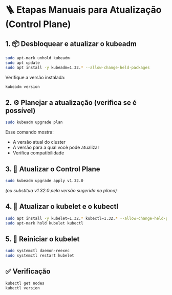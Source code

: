# 🪜 Etapas Manuais para Atualização (Control Plane)

## 1. 📦 Desbloquear e atualizar o kubeadm
```bash
sudo apt-mark unhold kubeadm
sudo apt update
sudo apt install -y kubeadm=1.32.* --allow-change-held-packages
```

Verifique a versão instalada:
```bash
kubeadm version
```

## 2. ⚙️ Planejar a atualização (verifica se é possível)
```bash
sudo kubeadm upgrade plan
```

Esse comando mostra:
- A versão atual do cluster
- A versão para a qual você pode atualizar
- Verifica compatibilidade

## 3. 🚀 Atualizar o Control Plane
```bash
sudo kubeadm upgrade apply v1.32.0
```

*(ou substitua v1.32.0 pela versão sugerida no plano)*

## 4. 🔄 Atualizar o kubelet e o kubectl
```bash
sudo apt install -y kubelet=1.32.* kubectl=1.32.* --allow-change-held-packages
sudo apt-mark hold kubelet kubectl
```

## 5. 🔁 Reiniciar o kubelet
```bash
sudo systemctl daemon-reexec
sudo systemctl restart kubelet
```

## ✅ Verificação
```bash
kubectl get nodes
kubectl version
```
